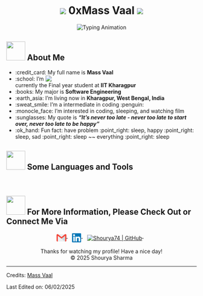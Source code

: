 <h1 align="center">
  <img src="https://media.giphy.com/media/RbDKaczqWovIugyJmW/giphy.gif" width="50"> 
  0xMass Vaal
  <img src="https://media.giphy.com/media/RbDKaczqWovIugyJmW/giphy.gif" width="50">
</h1>

<div align="center">
  <img src="https://readme-typing-svg.herokuapp.com?font=Hack&size=30&duration=4000&pause=1000&color=00FF00&center=true&vCenter=true&width=600&height=80&lines=𝙀𝙏𝙃𝙄𝘾𝘼𝙇+𝙃𝘼𝘾𝙆𝙀𝙍;𝙋𝙀𝙉𝙏𝙀𝙎𝙏𝙀𝙍;𝘽𝙐𝙂+𝙃𝙐𝙉𝙏𝙀𝙍;𝙎𝙀𝘾𝙐𝙍𝙄𝙏𝙔+𝘼𝙍𝘾𝙃𝙄𝙏𝙀𝘾𝙏" alt="Typing Animation">
</div>

<h2 id="-about-me"><img src="https://raw.githubusercontent.com/nixin72/nixin72/master/wave.gif" width="50px" height="50px"> About Me</h2>
<ul>
<li>:credit_card: My full name is <strong>Mass Vaal</strong> <img src="https://i.pinimg.com/originals/df/1a/ff/df1aff8395678d11b99b575f0e3b19d5.gif" width="400" align="right"></li>
<li>:school: I’m currently the Final year student at <strong>IIT Kharagpur</strong></li>
<li>:books: My major is <strong>Software Engineering</strong></li>
<li>:earth_asia: I’m living now in <strong>Kharagpur, West Bengal, India</strong></li>
<li>:sweat_smile: I’m a intermediate in coding :penguin:</li>
<li>:monocle_face: I’m interested in coding, sleeping, and watching film</li>
<li>:sunglasses: My quote is <strong><em>“It’s never too late - never too late to start over, never too late to be happy”</em></strong></li>
<li>:ok_hand: Fun fact: have problem :point_right: sleep, happy :point_right: sleep, sad :point_right: sleep ~~ everything :point_right: sleep</li>
</ul>
<h2 id="-some-languages-and-tools"><img src="https://media2.giphy.com/media/QssGEmpkyEOhBCb7e1/giphy.gif?cid=ecf05e47a0n3gi1bfqntqmob8g9aid1oyj2wr3ds3mg700bl&amp;rid=giphy.gif" width="50px" height="50px"> Some Languages and Tools</h2>
<br>
<h2 id="-for-more-information-please-check-out-or-connect-me-via"><img src="https://raw.githubusercontent.com/ShahriarShafin/ShahriarShafin/main/Assets/handshake.gif" width="50px" height="50px"> For More Information, Please Check Out or Connect Me Via</h2>
<p align="center">
  <a href="abdulazizkon@gmail.com">
    <img align="middle" alt="Shourya742 | Gmail" width="26px" src="https://github.com/SatYu26/SatYu26/blob/master/Assets/Gmail.svg">
  </a> &nbsp;&nbsp;
  <a href="https://www.linkedin.com/in/azizval/" target="_blank">
    <img align="middle" alt="Shourya742 | Linkedin" width="24px" src="https://github.com/SatYu26/SatYu26/blob/master/Assets/Linkedin.svg">
  </a> &nbsp;&nbsp;
  <a href="https://profile-summary-for-github.herokuapp.com/user/Shourya742" target="_blank">
    <img align="middle" alt="Shourya74 | GitHub" width="26px" src="https://upload.wikimedia.org/wikipedia/commons/thumb/a/ae/Github-desktop-logo-symbol.svg/1024px-Github-desktop-logo-symbol.svg.png">
  </a> &nbsp;&nbsp;
</p><p>
</p><div align="center">
  Thanks for watching my profile! Have a nice day! <br>
  © 2025 Shourya Sharma
</div>
<hr>
<p>Credits: <a href="https://github.com/noval1802">Mass Vaal</a></p>
<p>Last Edited on: 06/02/2025</p> 